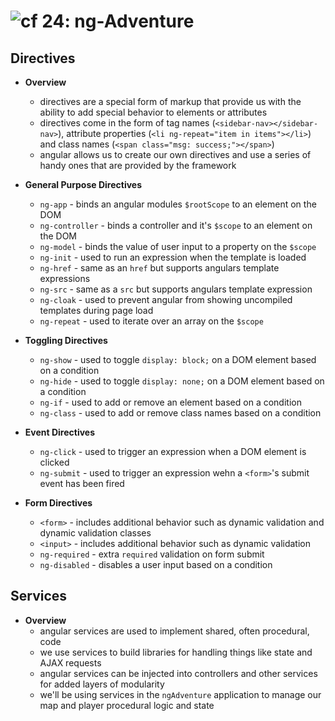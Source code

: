 ![cf](http://i.imgur.com/7v5ASc8.png) 24: ng-Adventure
=====================================

## Directives
  * **Overview**
    * directives are a special form of markup that provide us with the ability to add special behavior to elements or attributes
    * directives come in the form of tag names (`<sidebar-nav></sidebar-nav>`), attribute properties (`<li ng-repeat="item in items"></li>`) and class names (`<span class="msg: success;"></span>`)
    * angular allows us to create our own directives and use a series of handy ones that are provided by the framework

  * **General Purpose Directives**
    * `ng-app` - binds an angular modules `$rootScope` to an element on the DOM
    * `ng-controller` - binds a controller and it's `$scope` to an element on the DOM
    * `ng-model` - binds the value of user input to a property on the `$scope`
    * `ng-init` - used to run an expression when the template is loaded
    * `ng-href` - same as an `href` but supports angulars template expressions
    * `ng-src` - same as a `src` but supports angulars template expression
    * `ng-cloak` - used to prevent angular from showing uncompiled templates during page load
    * `ng-repeat` - used to iterate over an array on the `$scope`

  * **Toggling Directives**
    * `ng-show` - used to toggle `display: block;` on a DOM element based on a condition
    * `ng-hide` - used to toggle `display: none;` on a DOM element based on a condition
    * `ng-if` - used to add or remove an element based on a condition
    * `ng-class` - used to add or remove class names based on a condition

  * **Event Directives**
    * `ng-click` - used to trigger an expression when a DOM element is clicked
    * `ng-submit` - used to trigger an expression wehn a `<form>`'s submit event has been fired

  * **Form Directives**
    * `<form>` - includes additional behavior such as dynamic validation and dynamic validation classes
    * `<input>` - includes additional behavior such as dynamic validation
    * `ng-required` - extra `required` validation on form submit
    * `ng-disabled` - disables a user input based on a condition

## Services
  * **Overview**
    * angular services are used to implement shared, often procedural, code
    * we use services to build libraries for handling things like state and AJAX requests
    * angular services can be injected into controllers and other services for added layers of modularity
    * we'll be using services in the `ngAdventure` application to manage our map and player procedural logic and state
